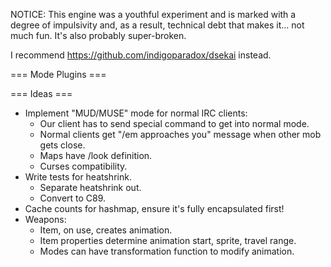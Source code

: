 
NOTICE: This engine was a youthful experiment and is marked with a degree of impulsivity and, as a result, technical debt that makes it... not much fun. It's also probably super-broken.

I recommend https://github.com/indigoparadox/dsekai instead.

=== Mode Plugins ===

=== Ideas ===

  * Implement "MUD/MUSE" mode for normal IRC clients:
    * Our client has to send special command to get into normal mode.
    * Normal clients get "/em approaches you" message when other mob gets close.
    * Maps have /look definition.
    * Curses compatibility.
  * Write tests for heatshrink.
    * Separate heatshrink out.
    * Convert to C89.
  * Cache counts for hashmap, ensure it's fully encapsulated first!
  * Weapons:
    * Item, on use, creates animation.
    * Item properties determine animation start, sprite, travel range.
    * Modes can have transformation function to modify animation.

